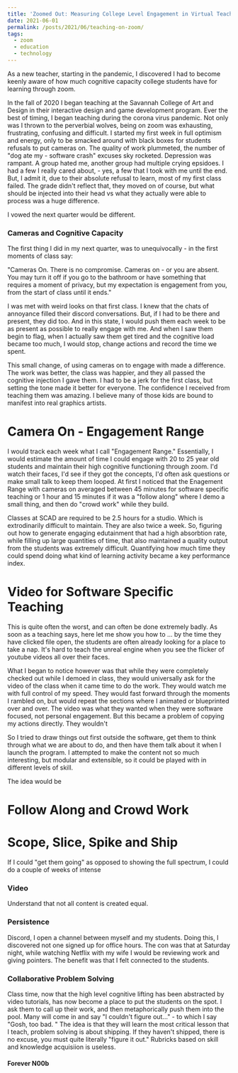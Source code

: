 ```yaml
---
title: 'Zoomed Out: Measuring College Level Engagement in Virtual Teaching'
date: 2021-06-01
permalink: /posts/2021/06/teaching-on-zoom/
tags:
  - zoom
  - education
  - technology
---
```

As a new teacher, starting in the pandemic, I discovered I had to become keenly aware of how much cognitive capacity college students have for learning through zoom.



In the fall of 2020 I began teaching at the Savannah College of Art and Design in their interactive design and game development program. Ever the best of timing, I began teaching during the corona virus pandemic. Not only was I thrown to the perverbial wolves, being on zoom was exhausting, frustrating, confusing and difficult. I started my first week in full optimism and energy, only to be smacked around with black boxes for students refusals to put cameras on. The quality of work plummeted, the number of "dog ate my - software crash" excuses sky rocketed. Depression was rampant. A group hated me, another group had multiple crying epsidoes. I had a few I really cared about, - yes, a few that I took with me until the end. But, I admit it, due to their absolute refusal to learn, most of my first class failed. The grade didn't reflect that, they moved on of course, but what should be injected into their head vs what they actually were able to process was a huge difference.

I vowed the next quarter would be different.

### Cameras and Cognitive Capacity
The first thing I did in my next quarter, was to unequivocally - in the first moments of class say:

"Cameras On. There is no compromise. Cameras on - or you are absent.
You may turn it off if you go to the bathroom or have something that requires a moment of privacy, but my expectation is engagement from you, from the start of class until it ends."

I was met with weird looks on that first class. I knew that the chats of annoyance filled their discord conversations. But, if I had to be there and present, they did too. And in this state, I would push them each week to be as present as possible to really engage with me. And when I saw them begin to flag, when I actually saw them get tired and the cognitive load became too much, I would stop, change actions and record the time we spent.

This small change, of using cameras on to engage with made a difference. The work was better, the class was happier, and they all passed the cognitive injection I gave them. I had to be a jerk for the first class, but setting the tone made it better for everyone. The confidence I received from teaching them was amazing. I believe many of those kids are bound to manifest into real graphics artists.


# Camera On - Engagement Range
I would track each week what I call "Engagement Range." Essentially, I would estimate the amount of time I could engage with 20 to 25 year old students and maintain their high cognitive functioning through zoom. I'd watch their faces, I'd see if they got the concepts, I'd often ask questions or make small talk to  keep them looped. At first I noticed that the Enagement Range with cameras on averaged between 45 minutes for software specific teaching or 1 hour and 15 minutes if it was a "follow along" where I demo a small thing, and then do "crowd work" while they build.

Classes at SCAD are required to be 2.5 hours for a studio. Which is extrodinarily difficult to maintain. They are also twice a week. So, figuring out how to generate engaging edutainment that had a high absorbtion rate, while filling up large quantities of time, that also maintained a quality output from the students was extremely difficult. Quantifying how much time they could spend doing what kind of learning activity became a key performance index.


# Video for Software Specific Teaching
This is quite often the worst, and can often be done extremely badly. As soon as a teaching says, here let me show you how to ... by the time they have clicked file open, the students are often already looking for a place to take a nap. It's hard to teach the unreal engine when you see the flicker of youtube videos all over their faces.

What I began to notice however was that while they were completely checked out while I demoed in class, they would universally ask for the video of the class when it came time to do the work. They would watch me with full control of my speed. They would fast forward through the moments I rambled on, but would repeat the sections where I animated or blueprinted over and over. The video was what they wanted when they were software focused, not personal engagement. But this became a problem of copying my actions directly. They wouldn't  


So I tried to draw things out first outside the software, get them to think through what we are about to do, and then have them talk about it when I launch the program. I attempted to make the content not so much interesting, but modular and extensible, so it could be played with in different levels of skill.

The idea would be

# Follow Along and Crowd Work


# Scope, Slice, Spike and Ship
If I could "get them going" as opposed to showing the full spectrum, I could do a couple of weeks of intense



### Video

Understand that not all content is created equal.


### Persistence

Discord, I open a channel between myself and my students. Doing this, I discovered not one signed up for office hours.
The con was that at Saturday night, while watching Netflix with my wife I would be reviewing work and giving pointers. The benefit was that I felt connected to the students.


### Collaborative Problem Solving

Class time, now that the high level cognitive lifting has been abstracted by video tutorials, has now become a place to put the students on the spot. I ask them to call up their work, and then metaphorically push them into the pool. Many will come in and say "I couldn't figure out..." - to which I say "Gosh, too bad. " The idea is that they will learn the most critical lesson that I teach, problem solving is about shipping. If they haven't shipped, there is no excuse, you must quite literally "figure it out."
Rubricks based on skill and knowledge acquisiion is useless.

#### Forever N00b
